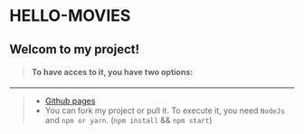 # HELLO-MOVIES

## Welcom to my project!

> #### To have acces to it, you have two options:
---
> * [Github pages](https://renerugaba.github.io/hello-movies/)
> * You can fork my project or pull it. To execute it, you need `NodeJs` and `npm or yarn`. (`npm install` && `npm start`)

